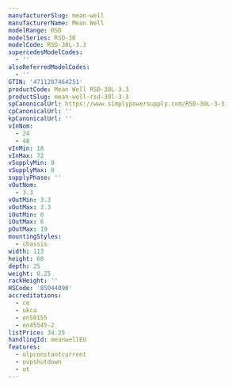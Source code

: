 ```yaml
---
manufacturerSlug: mean-well
manufacturerName: Mean Well
modelRange: RSD
modelSeries: RSD-30
modelCode: RSD-30L-3.3
supercedesModelCodes:
  - ''
alsoReferredModelCodes:
  - ''
GTIN: '4711287464251'
productCode: Mean Well RSD-30L-3.3
productSlug: mean-well-rsd-30l-3-3
spCanonicalUrl: https://www.simplypowersupply.com/RSD-30L-3-3
cpCanonicalUrl: ''
kpCanonicalUrl: ''
vInNom:
  - 24
  - 48
vInMin: 18
vInMax: 72
vSupplyMin: 0
vSupplyMax: 0
supplyPhase: ''
vOutNom:
  - 3.3
vOutMin: 3.3
vOutMax: 3.3
iOutMin: 0
iOutMax: 6
pOutMax: 19
mountingStyles:
  - chassis
width: 113
height: 60
depth: 25
weight: 0.25
rackHeight: ''
HSCode: '85044090'
accreditations:
  - ce
  - ukca
  - en50155
  - en45545-2
listPrice: 34.25
handlingId: meanwellEU
features:
  - olpconstantcurrent
  - ovpshutdown
  - ot
---
```

